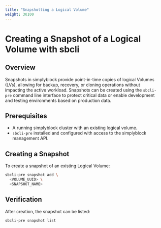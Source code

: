 ```yaml
---
title: "Snapshotting a Logical Volume"
weight: 30100
---
```


# Creating a Snapshot of a Logical Volume with sbcli

## Overview

Snapshots in simplyblock provide point-in-time copies of logical Volumes (LVs), allowing for backup, recovery, or
cloning operations without impacting the active workload. Snapshots can be created using the `sbcli-pre` command line
interface to protect critical data or enable development and testing environments based on production data.

## Prerequisites

- A running simplyblock cluster with an existing logical volume.
- `sbcli-pre` installed and configured with access to the simplyblock management API.

## Creating a Snapshot

To create a snapshot of an existing Logical Volume:

```bash
sbcli-pre snapshot add \
  <VOLUME_UUID> \
  <SNAPSHOT_NAME>
```

## Verification

After creation, the snapshot can be listed:

```bash
sbcli-pre snapshot list
```
